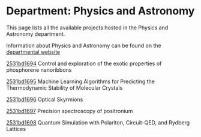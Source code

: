 # Department: **Physics and Astronomy**

This page lists all the available projects hosted in the Physics and Astronomy department.

Information about Physics and Astronomy can be found on the [departmental website](https://www.ucl.ac.uk/physics-astronomy)

[2531bd1694](../projects/2531bd1694.md) Control and exploration of the exotic properties of phosphorene nanoribbons

[2531bd1695](../projects/2531bd1695.md) Machine Learning Algorithms for Predicting the Thermodynamic Stability of Molecular Crystals

[2531bd1696](../projects/2531bd1696.md) Optical Skyrmions

[2531bd1697](../projects/2531bd1697.md) Precision spectroscopy of positronium

[2531bd1698](../projects/2531bd1698.md) Quantum Simulation with Polariton, Circuit-QED, and Rydberg Lattices

